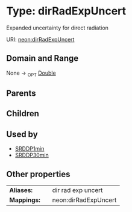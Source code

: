 
# Type: dirRadExpUncert


Expanded uncertainty for direct radiation

URI: [neon:dirRadExpUncert](https://data.neonscience.org/dirRadExpUncert)


## Domain and Range

None ->  <sub>OPT</sub> [Double](types/Double.md)

## Parents


## Children


## Used by

 * [SRDDP1min](SRDDP1min.md)
 * [SRDDP30min](SRDDP30min.md)

## Other properties

|  |  |  |
| --- | --- | --- |
| **Aliases:** | | dir rad exp uncert |
| **Mappings:** | | neon:dirRadExpUncert |

